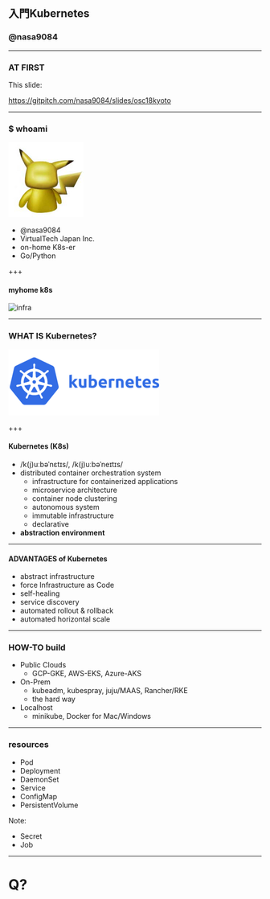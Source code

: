 ## 入門Kubernetes
### @nasa9084

---

### AT FIRST

This slide:

https://gitpitch.com/nasa9084/slides/osc18kyoto

---

### $ whoami

![pika](assets/image/pika.jpg)

* @nasa9084
* VirtualTech Japan Inc.
* on-home K8s-er
* Go/Python

+++

#### myhome k8s

![infra](assets/image/myhome_infra.png)

---

### WHAT IS Kubernetes?

![kubernetes](assets/image/kubernetes.png)

+++

#### Kubernetes (K8s)

* /k(j)uːbəˈnɛtɪs/, /k(j)uːbəˈneɪtɪs/
* distributed container orchestration system
  * infrastructure for containerized applications
  * microservice architecture
  * container node clustering
  * autonomous system
  * immutable infrastructure
  * declarative
* **abstraction environment**

---

#### ADVANTAGES of Kubernetes

* abstract infrastructure
* force Infrastructure as Code
* self-healing
* service discovery
* automated rollout & rollback
* automated horizontal scale

---

### HOW-TO build

* Public Clouds
  * GCP-GKE, AWS-EKS, Azure-AKS
* On-Prem
  * kubeadm, kubespray, juju/MAAS, Rancher/RKE
  * the hard way
* Localhost
  * minikube, Docker for Mac/Windows

---

### resources

* Pod
* Deployment
* DaemonSet
* Service
* ConfigMap
* PersistentVolume

Note:
* Secret
* Job

---

# Q?
